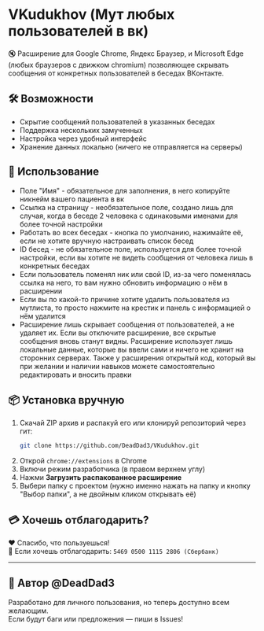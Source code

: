 
# VKudukhov (Мут любых пользователей в вк)

🔇 Расширение для Google Chrome, Яндекс Браузер, и Microsoft Edge (любых браузеров с движком chromium) позволяющее скрывать сообщения от конкретных пользователей в беседах ВКонтакте.

## 🛠 Возможности
- Скрытие сообщений пользователей в указанных беседах
- Поддержка нескольких замученных
- Настройка через удобный интерфейс
- Хранение данных локально (ничего не отправляется на серверы)

## 🚀 Использование
- Поле "Имя" - обязательное для заполнения, в него копируйте никнейм вашего пациента в вк
- Ссылка на страницу - необязательное поле, создано лишь для случая, когда в беседе 2 человека с одинаковыми именами для более точной настройки
- Работать во всех беседах - кнопка по умолчанию, нажимайте её, если не хотите вручную настраивать список бесед
- ID бесед - не обязательное поле, используется для более точной настройки, если вы хотите не видеть сообщения от человека лишь в конкретных беседах
- Если пользователь поменял ник или свой ID, из-за чего поменялась ссылка на него, то вам нужно обновить информацию о нём в расширении
- Если вы по какой-то причине хотите удалить пользователя из мутлиста, то просто нажмите на крестик и панель с информацией о нём удалится
- Расширение лишь скрывает сообщения от пользователей, а не удаляет их. Если вы отключите расширение, все скрытые сообщения вновь станут видны. Расширение использует лишь локальные данные, которые вы ввели сами и ничего не хранит на сторонних серверах. Также у расширения открытый код, который вы при желании и наличии навыков можете самостоятельно редактировать и вносить правки

## 📦 Установка вручную
1. Скачай ZIP архив и распакуй его или клонируй репозиторий через гит:
   ```bash
   git clone https://github.com/DeadDad3/VKudukhov.git
   ```
2. Открой `chrome://extensions` в Chrome
3. Включи режим разработчика (в правом верхнем углу)
4. Нажми **Загрузить распакованное расширение**
5. Выбери папку с проектом (нужно именно нажать на папку и кнопку "Выбор папки", а не двойным кликом открывать её)

## 💳 Хочешь отблагодарить?

❤️ Спасибо, что пользуешься!  
💸 Если хочешь отблагодарить: `5469 0500 1115 2806 (Сбербанк)`

---

## 🧠 Автор @DeadDad3
Разработано для личного пользования, но теперь доступно всем желающим.  
Если будут баги или предложения — пиши в Issues!
